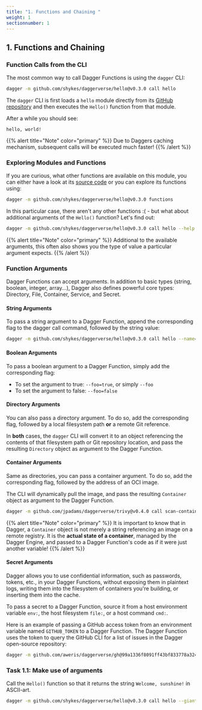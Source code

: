 ```yaml
---
title: "1. Functions and Chaining "
weight: 1
sectionnumber: 1
---
```


## 1. Functions and Chaining

### Function Calls from the CLI

The most common way to call Dagger Functions is using the `dagger` CLI:

```bash
dagger -m github.com/shykes/daggerverse/hello@v0.3.0 call hello
```

The `dagger` CLI is first loads a `hello` module directly from its [GitHub repository](https://github.com/shykes/daggerverse/tree/main/hello) and then executes the `Hello()` function from that module.

After a while you should see:

```
hello, world!
```

{{% alert title="Note" color="primary" %}}
Due to Daggers caching mechanism, subsequent calls will be executed much faster!
{{% /alert %}}


### Exploring Modules and Functions

If you are curious, what other functions are available on this module, you can either have a look at its [source code](https://github.com/shykes/daggerverse/blob/main/hello/main.go) 
or you can explore its functions using:

```bash
dagger -m github.com/shykes/daggerverse/hello@v0.3.0 functions
```

In this particular case, there aren't any other functions :( - but what about additional arguments of the `Hello()` function?
Let's find out:

```bash
dagger -m github.com/shykes/daggerverse/hello@v0.3.0 call hello --help
```

{{% alert title="Note" color="primary" %}}
Additional to the available arguments, this often also shows you the type of value a particular argument expects.
{{% /alert %}}


### Function Arguments

Dagger Functions can accept arguments. In addition to basic types (string, boolean, integer, array...), 
Dagger also defines powerful core types: Directory, File, Container, Service, and Secret.

#### String Arguments

To pass a string argument to a Dagger Function, append the corresponding flag to the dagger call command, followed by the string value:

```bash
dagger -m github.com/shykes/daggerverse/hello@v0.3.0 call hello --name=sun
```

#### Boolean Arguments

To pass a boolean argument to a Dagger Function, simply add the corresponding flag:
    
- To set the argument to true: `--foo=true`, or simply `--foo`
- To set the argument to false: `--foo=false`

#### Directory Arguments
You can also pass a directory argument. To do so, add the corresponding flag, followed by a local filesystem path 
**or** a remote Git reference. 

In **both** cases, the `dagger` CLI will convert it to an object referencing the contents of that filesystem path or Git repository location, 
and pass the resulting `Directory` object as argument to the Dagger Function.

#### Container Arguments

Same as directories, you can pass a container argument. To do so, add the corresponding flag, followed by the address of an OCI image. 

The CLI will dynamically pull the image, and pass the resulting `Container` object as argument to the Dagger Function.

```bash
dagger -m github.com/jpadams/daggerverse/trivy@v0.4.0 call scan-container --ctr=alpine:latest
```
{{% alert title="Note" color="primary" %}}
It is important to know that in Dagger, a `Container` object is not merely a string referencing an image on a remote registry. 
It is the **actual state of a container**, managed by the Dagger Engine, and passed to a Dagger Function's code as if it were just another variable!
{{% /alert %}}

#### Secret Arguments

Dagger allows you to use confidential information, such as passwords, tokens, etc., in your Dagger Functions, without exposing them in plaintext logs, 
writing them into the filesystem of containers you're building, or inserting them into the cache.

To pass a secret to a Dagger Function, source it from a host environment variable `env:`, the host filesystem `file:`, or a host command `cmd:`.

Here is an example of passing a GitHub access token from an environment variable named `GITHUB_TOKEN` to a Dagger Function. 
The Dagger Function uses the token to query the GitHub CLI for a list of issues in the Dagger open-source repository:

```bash
dagger -m github.com/aweris/daggerverse/gh@99a1336f8091ff43bf833778a324de1cadcf25ac call run --token=env:GITHUB_TOKEN --cmd="issue list --repo=dagger/dagger"
```


### Task 1.1: Make use of arguments

Call the `Hello()` function so that it returns the string `Welcome, sunshine!` in ASCII-art.

```bash
dagger -m github.com/shykes/daggerverse/hello@v0.3.0 call hello --giant --greeting=Welcome --name=sunshine
```


